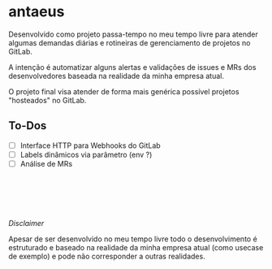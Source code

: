 # antaeus

Desenvolvido como projeto passa-tempo no meu tempo livre para atender algumas demandas diárias e rotineiras de gerenciamento de projetos no GitLab.

A intenção é automatizar alguns alertas e validações de issues e MRs dos desenvolvedores baseada na realidade da minha empresa atual.

O projeto final visa atender de forma mais genérica possível projetos "hosteados" no GitLab.

## To-Dos

-   [ ] Interface HTTP para Webhooks do GitLab
-   [ ] Labels dinâmicos via parâmetro (env ?)
-   [ ] Análise de MRs

\
\
\
\
\
_Disclaimer_

Apesar de ser desenvolvido no meu tempo livre todo o desenvolvimento é estruturado e baseado na realidade da minha empresa atual (como usecase de exemplo) e pode não corresponder a outras realidades.
